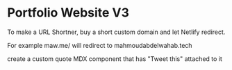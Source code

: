 # Portfolio Website V3

To make a URL Shortner, buy a short custom domain and let Netlify redirect.

For example maw.me/ will redirect to mahmoudabdelwahab.tech

create a custom quote MDX component that has "Tweet this" attached to it